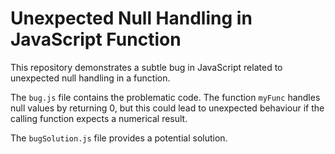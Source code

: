 # Unexpected Null Handling in JavaScript Function

This repository demonstrates a subtle bug in JavaScript related to unexpected null handling in a function.

The `bug.js` file contains the problematic code. The function `myFunc` handles null values by returning 0, but this could lead to unexpected behaviour if the calling function expects a numerical result.

The `bugSolution.js` file provides a potential solution.
